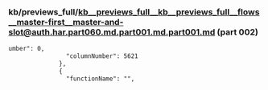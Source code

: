 ### kb/previews_full/kb__previews_full__kb__previews_full__flows__master-first__master-and-slot@auth.har.part060.md.part001.md.part001.md (part 002)

```md
umber": 0,
                "columnNumber": 5621
              },
              {
                "functionName": "",
         
```

```
